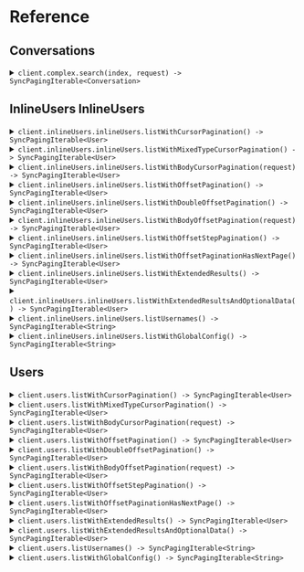 # Reference
## Conversations
<details><summary><code>client.complex.search(index, request) -> SyncPagingIterable&lt;Conversation&gt;</code></summary>
<dl>
<dd>

#### 🔌 Usage

<dl>
<dd>

<dl>
<dd>

```java
client.complex().search(
    "index",
    SearchRequest
        .builder()
        .query(
            SearchRequestQuery.of(
                SingleFilterSearchRequest
                    .builder()
                    .field("field")
                    .operator(SingleFilterSearchRequestOperator.EQUALS)
                    .value("value")
                    .build()
            )
        )
        .pagination(
            StartingAfterPaging
                .builder()
                .perPage(1)
                .startingAfter("starting_after")
                .build()
        )
        .build()
);
```
</dd>
</dl>
</dd>
</dl>

#### ⚙️ Parameters

<dl>
<dd>

<dl>
<dd>

**index:** `String` 
    
</dd>
</dl>

<dl>
<dd>

**request:** `SearchRequest` 
    
</dd>
</dl>
</dd>
</dl>


</dd>
</dl>
</details>

## InlineUsers InlineUsers
<details><summary><code>client.inlineUsers.inlineUsers.listWithCursorPagination() -> SyncPagingIterable&lt;User&gt;</code></summary>
<dl>
<dd>

#### 🔌 Usage

<dl>
<dd>

<dl>
<dd>

```java
client.inlineUsers().inlineUsers().listWithCursorPagination(
    ListUsersCursorPaginationRequest
        .builder()
        .page(1)
        .perPage(1)
        .order(Order.ASC)
        .startingAfter("starting_after")
        .build()
);
```
</dd>
</dl>
</dd>
</dl>

#### ⚙️ Parameters

<dl>
<dd>

<dl>
<dd>

**page:** `Optional<Integer>` — Defaults to first page
    
</dd>
</dl>

<dl>
<dd>

**perPage:** `Optional<Integer>` — Defaults to per page
    
</dd>
</dl>

<dl>
<dd>

**order:** `Optional<Order>` 
    
</dd>
</dl>

<dl>
<dd>

**startingAfter:** `Optional<String>` 

The cursor used for pagination in order to fetch
the next page of results.
    
</dd>
</dl>
</dd>
</dl>


</dd>
</dl>
</details>

<details><summary><code>client.inlineUsers.inlineUsers.listWithMixedTypeCursorPagination() -> SyncPagingIterable&lt;User&gt;</code></summary>
<dl>
<dd>

#### 🔌 Usage

<dl>
<dd>

<dl>
<dd>

```java
client.inlineUsers().inlineUsers().listWithMixedTypeCursorPagination(
    ListUsersMixedTypeCursorPaginationRequest
        .builder()
        .cursor("cursor")
        .build()
);
```
</dd>
</dl>
</dd>
</dl>

#### ⚙️ Parameters

<dl>
<dd>

<dl>
<dd>

**cursor:** `Optional<String>` 
    
</dd>
</dl>
</dd>
</dl>


</dd>
</dl>
</details>

<details><summary><code>client.inlineUsers.inlineUsers.listWithBodyCursorPagination(request) -> SyncPagingIterable&lt;User&gt;</code></summary>
<dl>
<dd>

#### 🔌 Usage

<dl>
<dd>

<dl>
<dd>

```java
client.inlineUsers().inlineUsers().listWithMixedTypeCursorPagination(
    ListUsersMixedTypeCursorPaginationRequest
        .builder()
        .build()
);
```
</dd>
</dl>
</dd>
</dl>

#### ⚙️ Parameters

<dl>
<dd>

<dl>
<dd>

**pagination:** `Optional<WithCursor>` 

The object that contains the cursor used for pagination
in order to fetch the next page of results.
    
</dd>
</dl>
</dd>
</dl>


</dd>
</dl>
</details>

<details><summary><code>client.inlineUsers.inlineUsers.listWithOffsetPagination() -> SyncPagingIterable&lt;User&gt;</code></summary>
<dl>
<dd>

#### 🔌 Usage

<dl>
<dd>

<dl>
<dd>

```java
client.inlineUsers().inlineUsers().listWithCursorPagination(
    ListUsersCursorPaginationRequest
        .builder()
        .page(1)
        .perPage(1)
        .order(Order.ASC)
        .startingAfter("starting_after")
        .build()
);
```
</dd>
</dl>
</dd>
</dl>

#### ⚙️ Parameters

<dl>
<dd>

<dl>
<dd>

**page:** `Optional<Integer>` — Defaults to first page
    
</dd>
</dl>

<dl>
<dd>

**perPage:** `Optional<Integer>` — Defaults to per page
    
</dd>
</dl>

<dl>
<dd>

**order:** `Optional<Order>` 
    
</dd>
</dl>

<dl>
<dd>

**startingAfter:** `Optional<String>` 

The cursor used for pagination in order to fetch
the next page of results.
    
</dd>
</dl>
</dd>
</dl>


</dd>
</dl>
</details>

<details><summary><code>client.inlineUsers.inlineUsers.listWithDoubleOffsetPagination() -> SyncPagingIterable&lt;User&gt;</code></summary>
<dl>
<dd>

#### 🔌 Usage

<dl>
<dd>

<dl>
<dd>

```java
client.inlineUsers().inlineUsers().listWithCursorPagination(
    ListUsersCursorPaginationRequest
        .builder()
        .page(1)
        .perPage(1)
        .order(Order.ASC)
        .startingAfter("starting_after")
        .build()
);
```
</dd>
</dl>
</dd>
</dl>

#### ⚙️ Parameters

<dl>
<dd>

<dl>
<dd>

**page:** `Optional<Double>` — Defaults to first page
    
</dd>
</dl>

<dl>
<dd>

**perPage:** `Optional<Double>` — Defaults to per page
    
</dd>
</dl>

<dl>
<dd>

**order:** `Optional<Order>` 
    
</dd>
</dl>

<dl>
<dd>

**startingAfter:** `Optional<String>` 

The cursor used for pagination in order to fetch
the next page of results.
    
</dd>
</dl>
</dd>
</dl>


</dd>
</dl>
</details>

<details><summary><code>client.inlineUsers.inlineUsers.listWithBodyOffsetPagination(request) -> SyncPagingIterable&lt;User&gt;</code></summary>
<dl>
<dd>

#### 🔌 Usage

<dl>
<dd>

<dl>
<dd>

```java
client.inlineUsers().inlineUsers().listWithMixedTypeCursorPagination(
    ListUsersMixedTypeCursorPaginationRequest
        .builder()
        .build()
);
```
</dd>
</dl>
</dd>
</dl>

#### ⚙️ Parameters

<dl>
<dd>

<dl>
<dd>

**pagination:** `Optional<WithPage>` 

The object that contains the offset used for pagination
in order to fetch the next page of results.
    
</dd>
</dl>
</dd>
</dl>


</dd>
</dl>
</details>

<details><summary><code>client.inlineUsers.inlineUsers.listWithOffsetStepPagination() -> SyncPagingIterable&lt;User&gt;</code></summary>
<dl>
<dd>

#### 🔌 Usage

<dl>
<dd>

<dl>
<dd>

```java
client.inlineUsers().inlineUsers().listWithOffsetStepPagination(
    ListUsersOffsetStepPaginationRequest
        .builder()
        .page(1)
        .limit(1)
        .order(Order.ASC)
        .build()
);
```
</dd>
</dl>
</dd>
</dl>

#### ⚙️ Parameters

<dl>
<dd>

<dl>
<dd>

**page:** `Optional<Integer>` — Defaults to first page
    
</dd>
</dl>

<dl>
<dd>

**limit:** `Optional<Integer>` 

The maximum number of elements to return.
This is also used as the step size in this
paginated endpoint.
    
</dd>
</dl>

<dl>
<dd>

**order:** `Optional<Order>` 
    
</dd>
</dl>
</dd>
</dl>


</dd>
</dl>
</details>

<details><summary><code>client.inlineUsers.inlineUsers.listWithOffsetPaginationHasNextPage() -> SyncPagingIterable&lt;User&gt;</code></summary>
<dl>
<dd>

#### 🔌 Usage

<dl>
<dd>

<dl>
<dd>

```java
client.inlineUsers().inlineUsers().listWithOffsetStepPagination(
    ListUsersOffsetStepPaginationRequest
        .builder()
        .page(1)
        .limit(1)
        .order(Order.ASC)
        .build()
);
```
</dd>
</dl>
</dd>
</dl>

#### ⚙️ Parameters

<dl>
<dd>

<dl>
<dd>

**page:** `Optional<Integer>` — Defaults to first page
    
</dd>
</dl>

<dl>
<dd>

**limit:** `Optional<Integer>` 

The maximum number of elements to return.
This is also used as the step size in this
paginated endpoint.
    
</dd>
</dl>

<dl>
<dd>

**order:** `Optional<Order>` 
    
</dd>
</dl>
</dd>
</dl>


</dd>
</dl>
</details>

<details><summary><code>client.inlineUsers.inlineUsers.listWithExtendedResults() -> SyncPagingIterable&lt;User&gt;</code></summary>
<dl>
<dd>

#### 🔌 Usage

<dl>
<dd>

<dl>
<dd>

```java
client.inlineUsers().inlineUsers().listWithExtendedResults(
    ListUsersExtendedRequest
        .builder()
        .cursor(UUID.fromString("d5e9c84f-c2b2-4bf4-b4b0-7ffd7a9ffc32"))
        .build()
);
```
</dd>
</dl>
</dd>
</dl>

#### ⚙️ Parameters

<dl>
<dd>

<dl>
<dd>

**cursor:** `Optional<UUID>` 
    
</dd>
</dl>
</dd>
</dl>


</dd>
</dl>
</details>

<details><summary><code>client.inlineUsers.inlineUsers.listWithExtendedResultsAndOptionalData() -> SyncPagingIterable&lt;User&gt;</code></summary>
<dl>
<dd>

#### 🔌 Usage

<dl>
<dd>

<dl>
<dd>

```java
client.inlineUsers().inlineUsers().listWithExtendedResults(
    ListUsersExtendedRequest
        .builder()
        .cursor(UUID.fromString("d5e9c84f-c2b2-4bf4-b4b0-7ffd7a9ffc32"))
        .build()
);
```
</dd>
</dl>
</dd>
</dl>

#### ⚙️ Parameters

<dl>
<dd>

<dl>
<dd>

**cursor:** `Optional<UUID>` 
    
</dd>
</dl>
</dd>
</dl>


</dd>
</dl>
</details>

<details><summary><code>client.inlineUsers.inlineUsers.listUsernames() -> SyncPagingIterable&lt;String&gt;</code></summary>
<dl>
<dd>

#### 🔌 Usage

<dl>
<dd>

<dl>
<dd>

```java
client.inlineUsers().inlineUsers().listWithCursorPagination(
    ListUsersCursorPaginationRequest
        .builder()
        .startingAfter("starting_after")
        .build()
);
```
</dd>
</dl>
</dd>
</dl>

#### ⚙️ Parameters

<dl>
<dd>

<dl>
<dd>

**startingAfter:** `Optional<String>` 

The cursor used for pagination in order to fetch
the next page of results.
    
</dd>
</dl>
</dd>
</dl>


</dd>
</dl>
</details>

<details><summary><code>client.inlineUsers.inlineUsers.listWithGlobalConfig() -> SyncPagingIterable&lt;String&gt;</code></summary>
<dl>
<dd>

#### 🔌 Usage

<dl>
<dd>

<dl>
<dd>

```java
client.inlineUsers().inlineUsers().listWithGlobalConfig(
    ListWithGlobalConfigRequest
        .builder()
        .offset(1)
        .build()
);
```
</dd>
</dl>
</dd>
</dl>

#### ⚙️ Parameters

<dl>
<dd>

<dl>
<dd>

**offset:** `Optional<Integer>` 
    
</dd>
</dl>
</dd>
</dl>


</dd>
</dl>
</details>

## Users
<details><summary><code>client.users.listWithCursorPagination() -> SyncPagingIterable&lt;User&gt;</code></summary>
<dl>
<dd>

#### 🔌 Usage

<dl>
<dd>

<dl>
<dd>

```java
client.users().listWithCursorPagination(
    ListUsersCursorPaginationRequest
        .builder()
        .page(1)
        .perPage(1)
        .order(Order.ASC)
        .startingAfter("starting_after")
        .build()
);
```
</dd>
</dl>
</dd>
</dl>

#### ⚙️ Parameters

<dl>
<dd>

<dl>
<dd>

**page:** `Optional<Integer>` — Defaults to first page
    
</dd>
</dl>

<dl>
<dd>

**perPage:** `Optional<Integer>` — Defaults to per page
    
</dd>
</dl>

<dl>
<dd>

**order:** `Optional<Order>` 
    
</dd>
</dl>

<dl>
<dd>

**startingAfter:** `Optional<String>` 

The cursor used for pagination in order to fetch
the next page of results.
    
</dd>
</dl>
</dd>
</dl>


</dd>
</dl>
</details>

<details><summary><code>client.users.listWithMixedTypeCursorPagination() -> SyncPagingIterable&lt;User&gt;</code></summary>
<dl>
<dd>

#### 🔌 Usage

<dl>
<dd>

<dl>
<dd>

```java
client.users().listWithMixedTypeCursorPagination(
    ListUsersMixedTypeCursorPaginationRequest
        .builder()
        .cursor("cursor")
        .build()
);
```
</dd>
</dl>
</dd>
</dl>

#### ⚙️ Parameters

<dl>
<dd>

<dl>
<dd>

**cursor:** `Optional<String>` 
    
</dd>
</dl>
</dd>
</dl>


</dd>
</dl>
</details>

<details><summary><code>client.users.listWithBodyCursorPagination(request) -> SyncPagingIterable&lt;User&gt;</code></summary>
<dl>
<dd>

#### 🔌 Usage

<dl>
<dd>

<dl>
<dd>

```java
client.users().listWithMixedTypeCursorPagination(
    ListUsersMixedTypeCursorPaginationRequest
        .builder()
        .build()
);
```
</dd>
</dl>
</dd>
</dl>

#### ⚙️ Parameters

<dl>
<dd>

<dl>
<dd>

**pagination:** `Optional<WithCursor>` 

The object that contains the cursor used for pagination
in order to fetch the next page of results.
    
</dd>
</dl>
</dd>
</dl>


</dd>
</dl>
</details>

<details><summary><code>client.users.listWithOffsetPagination() -> SyncPagingIterable&lt;User&gt;</code></summary>
<dl>
<dd>

#### 🔌 Usage

<dl>
<dd>

<dl>
<dd>

```java
client.users().listWithCursorPagination(
    ListUsersCursorPaginationRequest
        .builder()
        .page(1)
        .perPage(1)
        .order(Order.ASC)
        .startingAfter("starting_after")
        .build()
);
```
</dd>
</dl>
</dd>
</dl>

#### ⚙️ Parameters

<dl>
<dd>

<dl>
<dd>

**page:** `Optional<Integer>` — Defaults to first page
    
</dd>
</dl>

<dl>
<dd>

**perPage:** `Optional<Integer>` — Defaults to per page
    
</dd>
</dl>

<dl>
<dd>

**order:** `Optional<Order>` 
    
</dd>
</dl>

<dl>
<dd>

**startingAfter:** `Optional<String>` 

The cursor used for pagination in order to fetch
the next page of results.
    
</dd>
</dl>
</dd>
</dl>


</dd>
</dl>
</details>

<details><summary><code>client.users.listWithDoubleOffsetPagination() -> SyncPagingIterable&lt;User&gt;</code></summary>
<dl>
<dd>

#### 🔌 Usage

<dl>
<dd>

<dl>
<dd>

```java
client.users().listWithCursorPagination(
    ListUsersCursorPaginationRequest
        .builder()
        .page(1)
        .perPage(1)
        .order(Order.ASC)
        .startingAfter("starting_after")
        .build()
);
```
</dd>
</dl>
</dd>
</dl>

#### ⚙️ Parameters

<dl>
<dd>

<dl>
<dd>

**page:** `Optional<Double>` — Defaults to first page
    
</dd>
</dl>

<dl>
<dd>

**perPage:** `Optional<Double>` — Defaults to per page
    
</dd>
</dl>

<dl>
<dd>

**order:** `Optional<Order>` 
    
</dd>
</dl>

<dl>
<dd>

**startingAfter:** `Optional<String>` 

The cursor used for pagination in order to fetch
the next page of results.
    
</dd>
</dl>
</dd>
</dl>


</dd>
</dl>
</details>

<details><summary><code>client.users.listWithBodyOffsetPagination(request) -> SyncPagingIterable&lt;User&gt;</code></summary>
<dl>
<dd>

#### 🔌 Usage

<dl>
<dd>

<dl>
<dd>

```java
client.users().listWithMixedTypeCursorPagination(
    ListUsersMixedTypeCursorPaginationRequest
        .builder()
        .build()
);
```
</dd>
</dl>
</dd>
</dl>

#### ⚙️ Parameters

<dl>
<dd>

<dl>
<dd>

**pagination:** `Optional<WithPage>` 

The object that contains the offset used for pagination
in order to fetch the next page of results.
    
</dd>
</dl>
</dd>
</dl>


</dd>
</dl>
</details>

<details><summary><code>client.users.listWithOffsetStepPagination() -> SyncPagingIterable&lt;User&gt;</code></summary>
<dl>
<dd>

#### 🔌 Usage

<dl>
<dd>

<dl>
<dd>

```java
client.users().listWithOffsetStepPagination(
    ListUsersOffsetStepPaginationRequest
        .builder()
        .page(1)
        .limit(1)
        .order(Order.ASC)
        .build()
);
```
</dd>
</dl>
</dd>
</dl>

#### ⚙️ Parameters

<dl>
<dd>

<dl>
<dd>

**page:** `Optional<Integer>` — Defaults to first page
    
</dd>
</dl>

<dl>
<dd>

**limit:** `Optional<Integer>` 

The maximum number of elements to return.
This is also used as the step size in this
paginated endpoint.
    
</dd>
</dl>

<dl>
<dd>

**order:** `Optional<Order>` 
    
</dd>
</dl>
</dd>
</dl>


</dd>
</dl>
</details>

<details><summary><code>client.users.listWithOffsetPaginationHasNextPage() -> SyncPagingIterable&lt;User&gt;</code></summary>
<dl>
<dd>

#### 🔌 Usage

<dl>
<dd>

<dl>
<dd>

```java
client.users().listWithOffsetStepPagination(
    ListUsersOffsetStepPaginationRequest
        .builder()
        .page(1)
        .limit(1)
        .order(Order.ASC)
        .build()
);
```
</dd>
</dl>
</dd>
</dl>

#### ⚙️ Parameters

<dl>
<dd>

<dl>
<dd>

**page:** `Optional<Integer>` — Defaults to first page
    
</dd>
</dl>

<dl>
<dd>

**limit:** `Optional<Integer>` 

The maximum number of elements to return.
This is also used as the step size in this
paginated endpoint.
    
</dd>
</dl>

<dl>
<dd>

**order:** `Optional<Order>` 
    
</dd>
</dl>
</dd>
</dl>


</dd>
</dl>
</details>

<details><summary><code>client.users.listWithExtendedResults() -> SyncPagingIterable&lt;User&gt;</code></summary>
<dl>
<dd>

#### 🔌 Usage

<dl>
<dd>

<dl>
<dd>

```java
client.users().listWithExtendedResults(
    ListUsersExtendedRequest
        .builder()
        .cursor(UUID.fromString("d5e9c84f-c2b2-4bf4-b4b0-7ffd7a9ffc32"))
        .build()
);
```
</dd>
</dl>
</dd>
</dl>

#### ⚙️ Parameters

<dl>
<dd>

<dl>
<dd>

**cursor:** `Optional<UUID>` 
    
</dd>
</dl>
</dd>
</dl>


</dd>
</dl>
</details>

<details><summary><code>client.users.listWithExtendedResultsAndOptionalData() -> SyncPagingIterable&lt;User&gt;</code></summary>
<dl>
<dd>

#### 🔌 Usage

<dl>
<dd>

<dl>
<dd>

```java
client.users().listWithExtendedResults(
    ListUsersExtendedRequest
        .builder()
        .cursor(UUID.fromString("d5e9c84f-c2b2-4bf4-b4b0-7ffd7a9ffc32"))
        .build()
);
```
</dd>
</dl>
</dd>
</dl>

#### ⚙️ Parameters

<dl>
<dd>

<dl>
<dd>

**cursor:** `Optional<UUID>` 
    
</dd>
</dl>
</dd>
</dl>


</dd>
</dl>
</details>

<details><summary><code>client.users.listUsernames() -> SyncPagingIterable&lt;String&gt;</code></summary>
<dl>
<dd>

#### 🔌 Usage

<dl>
<dd>

<dl>
<dd>

```java
client.users().listWithCursorPagination(
    ListUsersCursorPaginationRequest
        .builder()
        .startingAfter("starting_after")
        .build()
);
```
</dd>
</dl>
</dd>
</dl>

#### ⚙️ Parameters

<dl>
<dd>

<dl>
<dd>

**startingAfter:** `Optional<String>` 

The cursor used for pagination in order to fetch
the next page of results.
    
</dd>
</dl>
</dd>
</dl>


</dd>
</dl>
</details>

<details><summary><code>client.users.listWithGlobalConfig() -> SyncPagingIterable&lt;String&gt;</code></summary>
<dl>
<dd>

#### 🔌 Usage

<dl>
<dd>

<dl>
<dd>

```java
client.users().listWithGlobalConfig(
    ListWithGlobalConfigRequest
        .builder()
        .offset(1)
        .build()
);
```
</dd>
</dl>
</dd>
</dl>

#### ⚙️ Parameters

<dl>
<dd>

<dl>
<dd>

**offset:** `Optional<Integer>` 
    
</dd>
</dl>
</dd>
</dl>


</dd>
</dl>
</details>
